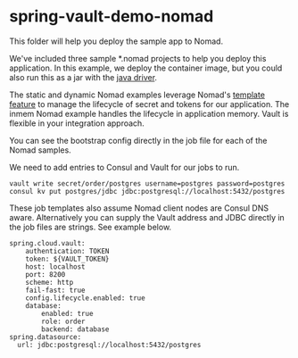 # spring-vault-demo-nomad

This folder will help you deploy the sample app to Nomad.

We've included three sample *.nomad projects to help you deploy this application. In this example, we deploy the container image, but you could also run this as a jar with the [java driver](https://www.nomadproject.io/docs/drivers/java.html).

The static and dynamic Nomad examples leverage Nomad's [template feature](https://www.nomadproject.io/docs/job-specification/template.html) to manage the lifecycle of secret and tokens for our application. The inmem Nomad example handles the lifecycle in application memory. Vault is flexible in your integration approach.

You can see the bootstrap config directly in the job file for each of the Nomad samples.

We need to add entries to Consul and Vault for our jobs to run.

```
vault write secret/order/postgres username=postgres password=postgres
consul kv put postgres/jdbc jdbc:postgresql://localhost:5432/postgres
```

These job templates also assume Nomad client nodes are Consul DNS aware. Alternatively you can supply the Vault address and JDBC directly in the job files are strings.  See example below.


```
spring.cloud.vault:
    authentication: TOKEN
    token: ${VAULT_TOKEN}
    host: localhost
    port: 8200
    scheme: http
    fail-fast: true
    config.lifecycle.enabled: true
    database:
        enabled: true
        role: order
        backend: database
spring.datasource:
  url: jdbc:postgresql://localhost:5432/postgres
```
